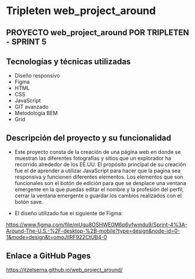 # Tripleten web_project_around

## PROYECTO web_project_around POR TRIPLETEN - SPRINT 5

## Tecnologías y técnicas utilizadas

- Diseño responsivo
- Figma
- HTML
- CSS
- JavaScript
- GIT avanzado
- Metodología BEM
- Grid

## Descripción del proyecto y su funcionalidad

- Este proyecto consta de la creación de una página web en donde se muestran las diferentes fotografías y sitios que un explorador ha recorrido alrededor de los EE.UU. El propósito principal de su creación fue el de aprender a utilizar JavaScript para hacer que la pagina sea responsiva y funcionen diferentes elementos. Los elementos que son funcionales son el botón de edición para que se desplace una ventana emergente en la que puedas editar el nombre y la profesión del perfil, cerrar la ventana emergente o guardar los cambios realizados con el botón save.

- El diseño utilizado fue el siguiente de Figma:

https://www.figma.com/file/mUgu8OSHWE0M6p6vfwmdu9/Sprint-4%3A-Around-The-U.S.-%2F-desktop-%2B-mobile?type=design&node-id=0-1&mode=design&t=omoJIlRF922CtUB4-0

## Enlace a GitHub Pages

https://itzelserna.github.io/web_project_around/
